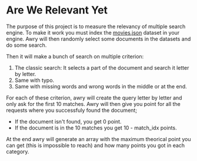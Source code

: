 Are We Relevant Yet
===================

The purpose of this project is to measure the relevancy of multiple search engine.
To make it work you must index the [movies.json](movies.json) dataset in your engine.
Awry will then randomly select some documents in the datasets and do some search.

Then it will make a bunch of search on multiple criterion:
1. The classic search: It selects a part of the document and search it letter by letter.
2. Same with typo.
3. Same with missing words and wrong words in the middle or at the end.

For each of these criterion, awry will create the query letter by letter and only ask for the first 10 matches.
Awry will then give you point for all the requests where you successfuly found the document;
- If the document isn't found, you get 0 point.
- If the document is in the 10 matches you get 10 - match_idx points.

At the end awry will generate an array with the maximum theorical point you can get (this is impossible to reach)
and how many points you got in each category.
